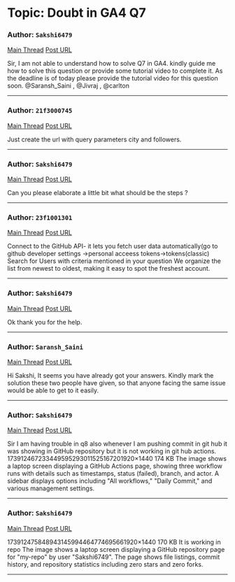 # Topic: Doubt in GA4 Q7

### Author: `Sakshi6479`
[Main Thread](https://discourse.onlinedegree.iitm.ac.in/t/doubt-in-ga4-q7/166634)
[Post URL](https://discourse.onlinedegree.iitm.ac.in/t/doubt-in-ga4-q7/166634/1)

[post_number]: 1
Sir,
I am not able to understand how to solve Q7 in GA4. kindly guide me how to solve this question or provide some tutorial video to complete it.
As the deadline is of today please provide the tutorial video for this question soon.
@Saransh_Saini , @Jivraj , @carlton

---

### Author: `21f3000745`
[Main Thread](https://discourse.onlinedegree.iitm.ac.in/t/doubt-in-ga4-q7/166634)
[Post URL](https://discourse.onlinedegree.iitm.ac.in/t/doubt-in-ga4-q7/166634/2)

[post_number]: 2
Just create the url with query parameters city and followers.

---

### Author: `Sakshi6479`
[Main Thread](https://discourse.onlinedegree.iitm.ac.in/t/doubt-in-ga4-q7/166634)
[Post URL](https://discourse.onlinedegree.iitm.ac.in/t/doubt-in-ga4-q7/166634/3)

[post_number]: 3
Can you please elaborate a little bit what should be the steps ?

[reply_to_post_number]: 2

---

### Author: `23f1001301`
[Main Thread](https://discourse.onlinedegree.iitm.ac.in/t/doubt-in-ga4-q7/166634)
[Post URL](https://discourse.onlinedegree.iitm.ac.in/t/doubt-in-ga4-q7/166634/4)

[post_number]: 4
Connect to the GitHub API-  it lets you fetch user data automatically(go to github developer settings ->personal acceess tokens->tokens(classic)
Search for Users with criteria mentioned in your question
We organize the list from newest to oldest, making it easy to spot the freshest account.

---

### Author: `Sakshi6479`
[Main Thread](https://discourse.onlinedegree.iitm.ac.in/t/doubt-in-ga4-q7/166634)
[Post URL](https://discourse.onlinedegree.iitm.ac.in/t/doubt-in-ga4-q7/166634/5)

[post_number]: 5
Ok thank you for the help.

[reply_to_post_number]: 4

---

### Author: `Saransh_Saini`
[Main Thread](https://discourse.onlinedegree.iitm.ac.in/t/doubt-in-ga4-q7/166634)
[Post URL](https://discourse.onlinedegree.iitm.ac.in/t/doubt-in-ga4-q7/166634/6)

[post_number]: 6
Hi Sakshi,
It seems you have already got your answers. Kindly mark the solution these two people have given, so that anyone facing the same issue would be able to get to it easily.

---

### Author: `Sakshi6479`
[Main Thread](https://discourse.onlinedegree.iitm.ac.in/t/doubt-in-ga4-q7/166634)
[Post URL](https://discourse.onlinedegree.iitm.ac.in/t/doubt-in-ga4-q7/166634/7)

[post_number]: 7
Sir I am having trouble in q8 also whenever I am pushing commit in git hub it was showing in GitHub repository but it is not working in git hub actions.
173912467233449595293011525167201920×1440 174 KB
The image shows a laptop screen displaying a GitHub Actions page, showing three workflow runs with details such as timestamps, status (failed), branch, and actor.  A sidebar displays options including "All workflows," "Daily Commit," and various management settings.

[reply_to_post_number]: 6

---

### Author: `Sakshi6479`
[Main Thread](https://discourse.onlinedegree.iitm.ac.in/t/doubt-in-ga4-q7/166634)
[Post URL](https://discourse.onlinedegree.iitm.ac.in/t/doubt-in-ga4-q7/166634/8)

[post_number]: 8
173912475848943145994464774695661920×1440 170 KB
It is working in repo
The image shows a laptop screen displaying a GitHub repository page for "my-repo" by user "Sakshi6749".  The page shows file listings, commit history, and repository statistics including zero stars and zero forks.

[reply_to_post_number]: 7

---
